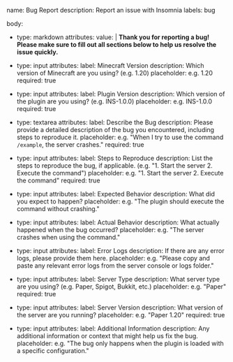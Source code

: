 name: Bug Report
description: Report an issue with Insomnia
labels: bug

body:
  - type: markdown
    attributes:
      value: |
        **Thank you for reporting a bug! Please make sure to fill out all sections below to help us resolve the issue quickly.**

  - type: input
    attributes:
      label: Minecraft Version
      description: Which version of Minecraft are you using? (e.g. 1.20)
      placeholder: e.g. 1.20
      required: true

  - type: input
    attributes:
      label: Plugin Version
      description: Which version of the plugin are you using? (e.g. INS-1.0.0)
      placeholder: e.g. INS-1.0.0
      required: true

  - type: textarea
    attributes:
      label: Describe the Bug
      description: Please provide a detailed description of the bug you encountered, including steps to reproduce it.
      placeholder: e.g. "When I try to use the command `/example`, the server crashes."
      required: true

  - type: input
    attributes:
      label: Steps to Reproduce
      description: List the steps to reproduce the bug, if applicable. (e.g. "1. Start the server 2. Execute the command")
      placeholder: e.g. "1. Start the server 2. Execute the command"
      required: true

  - type: input
    attributes:
      label: Expected Behavior
      description: What did you expect to happen?
      placeholder: e.g. "The plugin should execute the command without crashing."

  - type: input
    attributes:
      label: Actual Behavior
      description: What actually happened when the bug occurred?
      placeholder: e.g. "The server crashes when using the command."

  - type: input
    attributes:
      label: Error Logs
      description: If there are any error logs, please provide them here.
      placeholder: e.g. "Please copy and paste any relevant error logs from the server console or logs folder."

  - type: input
    attributes:
      label: Server Type
      description: What server type are you using? (e.g. Paper, Spigot, Bukkit, etc.)
      placeholder: e.g. "Paper"
      required: true

  - type: input
    attributes:
      label: Server Version
      description: What version of the server are you running?
      placeholder: e.g. "Paper 1.20"
      required: true

  - type: input
    attributes:
      label: Additional Information
      description: Any additional information or context that might help us fix the bug.
      placeholder: e.g. "The bug only happens when the plugin is loaded with a specific configuration."
